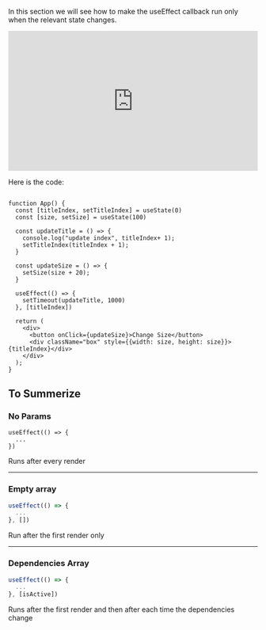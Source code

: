 In this section we will see how to make the useEffect callback run only when the relevant state changes. 

<div style="position: relative; padding-bottom: 56.074766355140184%; height: 0;"><iframe src="https://www.loom.com/embed/3246beaf3268407fbf05ef5f6efcbf93" frameborder="0" webkitallowfullscreen mozallowfullscreen allowfullscreen style="position: absolute; top: 0; left: 0; width: 100%; height: 100%;"></iframe></div>

Here is the code:

```

function App() {
  const [titleIndex, setTitleIndex] = useState(0)
  const [size, setSize] = useState(100)

  const updateTitle = () => {
    console.log("update index", titleIndex+ 1);
    setTitleIndex(titleIndex + 1);
  }

  const updateSize = () => {
    setSize(size + 20);
  }

  useEffect(() => {
    setTimeout(updateTitle, 1000)
  }, [titleIndex])

  return (
    <div>
      <button onClick={updateSize}>Change Size</button>
      <div className="box" style={{width: size, height: size}}>{titleIndex}</div>
    </div>
  );
}
```

## To Summerize
### No Params
```
useEffect(() => {
  ...
})
```
Runs after every render
<hr/>

### Empty array
```jsx
useEffect(() => {
  ...
}, [])
```
Run after the first render only

<hr/>

### Dependencies Array
```jsx
useEffect(() => {
  ...
}, [isActive])
```
Runs after the first render and then after each time the dependencies change 
